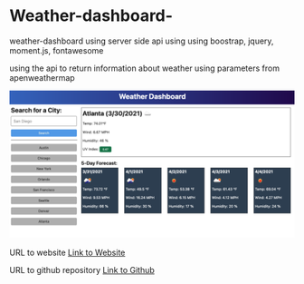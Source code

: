 # Weather-dashboard-
weather-dashboard using server side api
using using boostrap, jquery, moment.js, fontawesome

using the api to return information about weather using parameters from apenweathermap 

![A user clicks on slots on the color-coded calendar and edits the events.](./Assets/img/06-server-side-apis-homework-demo.png)

URL to website
[Link to Website](https://fadesoner.github.io/Weather-dashboard-/)

URL to github repository
[Link to Github](https://github.com/FadesOner)
